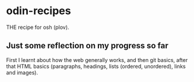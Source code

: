 # odin-recipes
THE recipe for osh (plov). 


## Just some reflection on my progress so far
First I learnt about how the web generally works, and then git basics, after that HTML basics (paragraphs, headings, lists (ordered, unordered), links and images).

